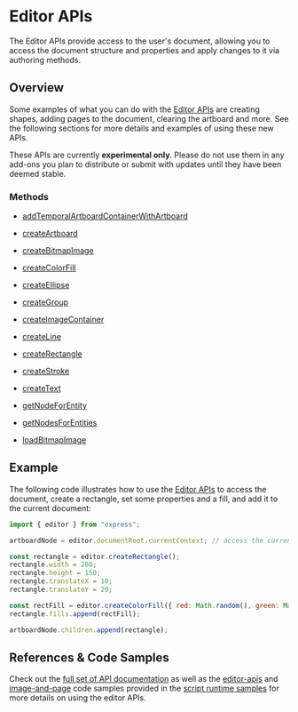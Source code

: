 # Editor APIs
The Editor APIs provide access to the user's document, allowing you to access the document structure and properties and apply changes to it via authoring methods.

## Overview
Some examples of what you can do with the [Editor APIs](/express-add-on-apis/docs/api/classes/Editor) are creating shapes, adding pages to the document, clearing the artboard and more. See the following sections for more details and examples of using these new APIs. 

<InlineAlert slots="text" variant="warning"/>

These APIs are currently **experimental only**. Please do not use them in any add-ons you plan to distribute or submit with updates until they have been deemed stable.

### Methods
- <a href="/express-add-on-apis/docs/api/classes/Editor/#addTemporalArtboardContainerWithArtboard" target="_blank">addTemporalArtboardContainerWithArtboard</a>
- <a href="/express-add-on-apis/docs/api/classes/Editor/#createArtboard" target="_blank">createArtboard</a>
- <a href="/express-add-on-apis/docs/api/classes/Editor/#createBitmapImage" target="_blank">createBitmapImage</a>
- <a href="/express-add-on-apis/docs/api/classes/Editor/#createColorFill" target="_blank">createColorFill</a>
- <a href="/express-add-on-apis/docs/api/classes/Editor/#createEllipse" target="_blank">createEllipse</a>
- <a href="/express-add-on-apis/docs/api/classes/Editor/#createGroup" target="_blank">createGroup</a>
- <a href="/express-add-on-apis/docs/api/classes/Editor/#createImageContainer" target="_blank">createImageContainer</a>
- <a href="/express-add-on-apis/docs/api/classes/Editor/#createLine" target="_blank">createLine</a>

- <a href="/express-add-on-apis/docs/api/classes/Editor/#createRectangle" target="_blank">createRectangle</a>
- <a href="/express-add-on-apis/docs/api/classes/Editor/#createStroke" target="_blank">createStroke</a>
- <a href="/express-add-on-apis/docs/api/classes/Editor/#createText" target="_blank">createText</a>
- <a href="/express-add-on-apis/docs/api/classes/Editor/#getNodeForEntity" target="_blank">getNodeForEntity</a>
- <a href="/express-add-on-apis/docs/api/classes/Editor/#getNodesForEntities" target="_blank">getNodesForEntities</a>
- <a href="/express-add-on-apis/docs/api/classes/Editor/#loadBitmapImage" target="_blank">loadBitmapImage</a>

## Example
The following code illustrates how to use the <a href="/express-add-on-apis/docs/api/classes/Editor/" target="_blank">Editor APIs</a> to access the document, create a rectangle, set some properties and a fill, and add it to the current document:

```js
import { editor } from "express";

artboardNode = editor.documentRoot.currentContext; // access the current document

const rectangle = editor.createRectangle();
rectangle.width = 200;
rectangle.height = 150;
rectangle.translateX = 10;
rectangle.translateY = 20;

const rectFill = editor.createColorFill({ red: Math.random(), green: Math.random(), blue: Math.random(), alpha: Math.random() });            
rectangle.fills.append(rectFill);

artboardNode.children.append(rectangle);
```

## References & Code Samples
Check out the [full set of API documentation](/express-add-on-apis/docs/api/classes/Editor) as well as the [editor-apis](https://github.com/AdobeDocs/express-add-on-samples/tree/main/script-runtime-samples/editor-apis) and [image-and-page](https://github.com/AdobeDocs/express-add-on-samples/tree/main/script-runtime-samples/image-and-page) code samples provided in the [script runtime samples](https://github.com/AdobeDocs/express-add-on-samples/tree/main/script-runtime-samples) for more details on using the editor APIs.


<!-- [t](/express-add-on-apis/docs/api/classes/Editor/) -->
<!-- <a href="/express-add-on-apis/docs/api/classes/Editor/" target="_blank">l</a> -->


